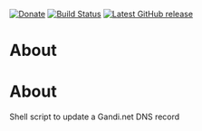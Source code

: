 [![Donate](https://img.shields.io/badge/-%E2%99%A5%20Donate-%23ff69b4)](https://hmlendea.go.ro/fund.html) [![Build Status](https://github.com/hmlendea/gandi-dns-updater/actions/workflows/bash.yml/badge.svg)](https://github.com/hmlendea/gandi-dns-updater/actions/workflows/bash.yml) [![Latest GitHub release](https://img.shields.io/github/v/release/hmlendea/gandi-dns-updater)](https://github.com/hmlendea/gandi-dns-updater/releases/latest)

# About

# About

Shell script to update a Gandi.net DNS record
